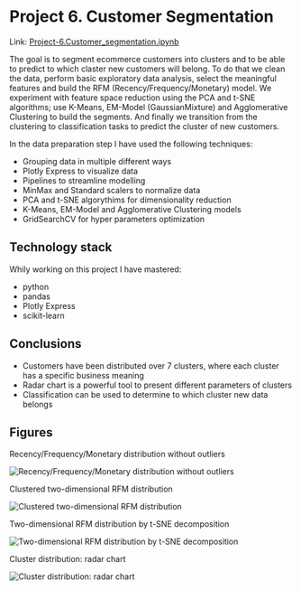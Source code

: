 # Project 6. Customer Segmentation
Link: [Project-6.Customer_segmentation.ipynb](https://github.com/helios12/DataScienceProjects/blob/main/projects/project-6/Project-6.Customer_segmentation.ipynb)

The goal is to segment ecommerce customers into clusters and to be able to predict to which claster new customers will belong. To do that we clean the data, perform basic exploratory data analysis, select the meaningful features and build the RFM (Recency/Frequency/Monetary) model. We experiment with feature space reduction using the PCA and t-SNE algorithms; use K-Means, EM-Model (GaussianMixture) and Agglomerative Clustering to build the segments. And finally we transition from the clustering to classification tasks to predict the cluster of new customers.

In the data preparation step I have used the following techniques:

* Grouping data in multiple different ways
* Plotly Express to visualize data
* Pipelines to streamline modelling
* MinMax and Standard scalers to normalize data
* PCA and t-SNE algorythims for dimensionality reduction
* K-Means, EM-Model and Agglomerative Clustering models
* GridSearchCV for hyper parameters optimization

## Technology stack
Whily working on this project I have mastered:

* python
* pandas
* Plotly Express
* scikit-learn

## Conclusions
* Customers have been distributed over 7 clusters, where each cluster has a specific business meaning
* Radar chart is a powerful tool to present different parameters of clusters
* Classification can be used to determine to which cluster new data belongs

## Figures
Recency/Frequency/Monetary distribution without outliers

![Recency/Frequency/Monetary distribution without outliers](https://i.imgur.com/ud9PzpR.png)

Clustered two-dimensional RFM distribution

![Clustered two-dimensional RFM distribution](https://i.imgur.com/ytbLqCX.png)

Two-dimensional RFM distribution by t-SNE decomposition

![Two-dimensional RFM distribution by t-SNE decomposition](https://i.imgur.com/gxt2IZy.png)

Cluster distribution: radar chart

![Cluster distribution: radar chart](https://i.imgur.com/9lvNJpi.png)
